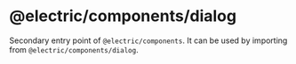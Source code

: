 # @electric/components/dialog

Secondary entry point of `@electric/components`. It can be used by importing from `@electric/components/dialog`.

